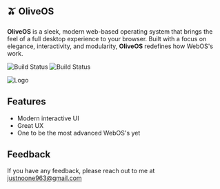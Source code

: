 ## 🫒 OliveOS
**OliveOS** is a sleek, modern web-based operating system that brings the feel of a full desktop experience to your browser. Built with a focus on elegance, interactivity, and modularity, **OliveOS** redefines how WebOS's work.



![Build Status](https://img.shields.io/badge/LICENSE-MIT%20LICENSE-coral?style=flat-square)
![Build Status](https://img.shields.io/badge/BUILD-passing-lime?style=flat-square&logo=github)

![Logo](https://avatars.githubusercontent.com/u/213213696?s=64&v=4)


## Features

- Modern interactive UI
- Great UX
- One to be the most advanced WebOS's yet



## Feedback

If you have any feedback, please reach out to me at justnoone963@gmail.com

